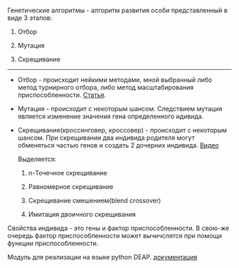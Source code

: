 Генетические алгоритмы - алгоритм развития особи представленный в виде 3 этапов: 

1. Отбор 

2. Мутация 

3. Скрещивание 

-----------

- Отбор - происходит нейкими методами, мной выбранный либо метод турнирного отбора, либо метод масштабирования приспособленности.
  [Статья](http://qai.narod.ru/GA/strategies.html).

- Мутация - происходит с некоторым шансом. Следствием мутация является изменение значения гена определенного идивида. 

- Скрещивание(кроссинговер, кроссовер) - происходит с некоторым шансом. При скрещивании два индивида родителя могут обменяться частью генов и создать 2 дочерних индивида. 
[Видео](https://youtu.be/ond8h5NqtGQ?list=PLA0M1Bcd0w8zkG8DJSyqrKyBfDtRJ2Ohh&t=495) 

  Выделяется: 

  1. n-Точечное скрещивание 

  2. Равномерное скрещивание     

  3. Скрещивание смешением(blend crossover) 

  4. Имитация двоичного скрещивания 

Свойства индивида - это гены и фактор приспособленности. В свою-же очередь фактор приспособленности может вычичслятся при помощи функции приспособленности. 

Модуль для реализации на языке python DEAP. [документация](https://deap.readthedocs.io/en/master/)